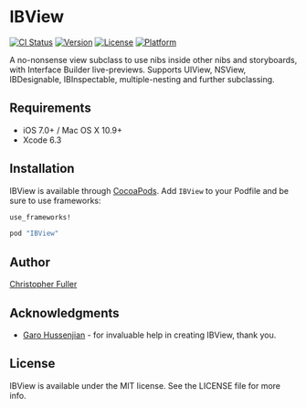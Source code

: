 # IBView

[![CI Status](http://img.shields.io/travis/JetpackPilots/IBView.svg?style=flat)](https://travis-ci.org/JetpackPilots/IBView)
[![Version](https://img.shields.io/cocoapods/v/IBView.svg?style=flat)](http://cocoapods.org/pods/IBView)
[![License](https://img.shields.io/cocoapods/l/IBView.svg?style=flat)](http://cocoapods.org/pods/IBView)
[![Platform](https://img.shields.io/cocoapods/p/IBView.svg?style=flat)](http://cocoapods.org/pods/IBView)

A no-nonsense view subclass to use nibs inside other nibs and storyboards,
with Interface Builder live-previews. Supports UIView, NSView, IBDesignable,
IBInspectable, multiple-nesting and further subclassing.

## Requirements

* iOS 7.0+ / Mac OS X 10.9+
* Xcode 6.3

## Installation

IBView is available through [CocoaPods](http://cocoapods.org). Add `IBView` to your Podfile and be sure to use frameworks:

```ruby
use_frameworks!

pod "IBView"
```

## Author

[Christopher Fuller](http://github.com/chrisfuller)

## Acknowledgments

* [Garo Hussenjian](http://github.com/garohussenjian) - for invaluable help in creating IBView, thank you.

## License

IBView is available under the MIT license. See the LICENSE file for more info.
